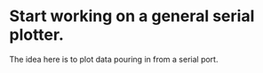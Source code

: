 # Start working on a general serial plotter.

The idea here is to plot data pouring in from a serial port.


